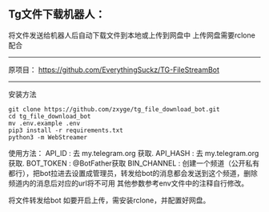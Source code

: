 ## Tg文件下载机器人：

将文件发送给机器人后自动下载文件到本地或上传到网盘中
上传网盘需要rclone配合

---
原项目：
https://github.com/EverythingSuckz/TG-FileStreamBot

----
安装方法
```
git clone https://github.com/zxyge/tg_file_download_bot.git
cd tg_file_download_bot
mv .env.example .env
pip3 install -r requirements.txt
python3 -m WebStreamer
```

使用方法：
API_ID : 去 my.telegram.org 获取.
API_HASH : 去 my.telegram.org 获取.
BOT_TOKEN : @BotFather获取
BIN_CHANNEL : 创建一个频道（公开私有都行），把bot拉进去设置成管理员，转发给bot的消息都会发送到这个频道，删除频道内的消息后对应的url将不可用
其他参数参考env文件中的注释自行修改。

将文件转发给bot
如要开启上传，需安装rclone，并配置好网盘。

